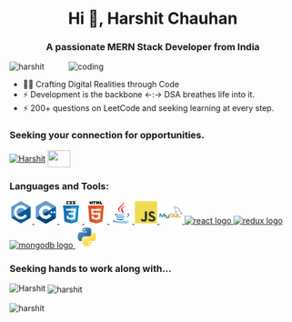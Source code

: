 <h1 align="center">Hi 👋, Harshit Chauhan</h1>
<h3 align="center">A passionate MERN Stack Developer from India</h3>

<img align="right" alt="coding" width="400" src="https://user-images.githubusercontent.com/55389276/140866485-8fb1c876-9a8f-4d6a-98dc-08c4981eaf70.gif">

<p align="left"> <img src="https://komarev.com/ghpvc/?username=harshitchauhan7&label=Profile%20views&color=0e75b6&style=flat" alt="harshit" /> </p>

- 👨‍💻 Crafting Digital Realities through Code
- ⚡ Development is the backbone <-:-> DSA breathes life into it.
- ⚡ 200+ questions on LeetCode and seeking learning at every step.

<h3 align="left">Seeking your connection for opportunities.</h3>
<p align="left">
<a href="https://www.linkedin.com/in/harshitchauhan33/" target="blank"><img align="center" src="https://raw.githubusercontent.com/rahuldkjain/github-profile-readme-generator/master/src/images/icons/Social/linked-in-alt.svg" alt="Harshit" height="30" width="40" /></a>
<a href="https://instagram.com/_harshh__07" target="blank"><img align="center" src="https://raw.githubusercontent.com/rahuldkjain/github-profile-readme-generator/master/src/images/icons/Social/instagram.svg" alt="" height="30" width="40" /></a>
</p>

<h3 align="left">Languages and Tools:</h3>
<p align="left">
  <a href="https://www.cprogramming.com/" target="_blank" rel="noreferrer"> <img src="https://raw.githubusercontent.com/devicons/devicon/master/icons/c/c-original.svg" alt="c" width="40" height="40"/> </a>
  <a href="https://www.w3schools.com/cpp/" target="_blank" rel="noreferrer"> <img src="https://raw.githubusercontent.com/devicons/devicon/master/icons/cplusplus/cplusplus-original.svg" alt="cplusplus" width="40" height="40"/> </a>
  <a href="https://www.w3schools.com/css/" target="_blank" rel="noreferrer"> <img src="https://raw.githubusercontent.com/devicons/devicon/master/icons/css3/css3-original-wordmark.svg" alt="css3" width="40" height="40"/> </a>
  <a href="https://www.w3.org/html/" target="_blank" rel="noreferrer"> <img src="https://raw.githubusercontent.com/devicons/devicon/master/icons/html5/html5-original-wordmark.svg" alt="html5" width="40" height="40"/> </a>
  <a href="https://www.java.com" target="_blank" rel="noreferrer"> <img src="https://raw.githubusercontent.com/devicons/devicon/master/icons/java/java-original.svg" alt="java" width="40" height="40"/> </a>
  <a href="https://developer.mozilla.org/en-US/docs/Web/JavaScript" target="_blank" rel="noreferrer"> <img src="https://raw.githubusercontent.com/devicons/devicon/master/icons/javascript/javascript-original.svg" alt="javascript" width="40" height="40"/> </a>
  <a href="https://www.mathworks.com/" target="_blank" rel="noreferrer"> <img src="https://raw.githubusercontent.com/devicons/devicon/master/icons/mysql/mysql-original-wordmark.svg" alt="mysql" width="40" height="40"/> </a>
  <a href="https://pandas.pydata.org/" target="_blank" rel="noreferrer">
    <img src="https://cdn.jsdelivr.net/gh/devicons/devicon/icons/react/react-original.svg" width="40" height="40" alt="react logo" />
    <img src="https://skillicons.dev/icons?i=redux" height="40" width="40" alt="redux logo" />
    <img src="https://skillicons.dev/icons?i=mongodb" height="40" width="40" alt="mongodb logo" />
    <img src="https://raw.githubusercontent.com/devicons/devicon/master/icons/python/python-original.svg" alt="python" width="40" height="40"/>
  </a>
</p>

<h3 align="left">Seeking hands to work along with...</h3>
<p><img align="left" src="https://github-readme-stats.vercel.app/api/top-langs?username=harshitchauhan7&show_icons=true&locale=en&layout=compact" alt="Harshit" /></p>

<p>&nbsp;<img align="center" src="https://github-readme-stats.vercel.app/api?username=harshitchauhan7&show_icons=true&locale=en" alt="harshit" /></p>

<p><img align="center" src="https://github-readme-streak-stats.herokuapp.com/?user=harshitchauhan7&" alt="harshit" /></p>

